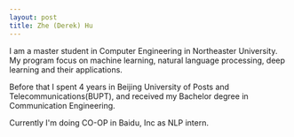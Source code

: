```yaml
---
layout: post
title: Zhe (Derek) Hu
---
```


I am a master student in Computer Engineering in Northeaster University. My program focus on machine learning, natural language processing, deep learning and their applications.

Before that I spent 4 years in Beijing University of Posts and Telecommunications(BUPT), and received my Bachelor degree in Communication Engineering.

Currently I'm doing CO-OP in Baidu, Inc as NLP intern. 



